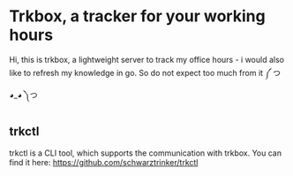 # Trkbox, a tracker for your working hours
Hi, this is trkbox, a lightweight server to track my office hours - i would also like to refresh my knowledge in go. So do not expect too much from it ༼ つ ◕_◕ ༽つ 

## trkctl
trkctl is a CLI tool, which supports the communication with trkbox. You can find it here: https://github.com/schwarztrinker/trkctl

